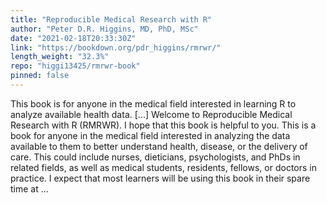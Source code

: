```yaml
---
title: "Reproducible Medical Research with R"
author: "Peter D.R. Higgins, MD, PhD, MSc"
date: "2021-02-18T20:33:30Z"
link: "https://bookdown.org/pdr_higgins/rmrwr/"
length_weight: "32.3%"
repo: "higgi13425/rmrwr-book"
pinned: false
---
```


This book is for anyone in the medical field interested in learning R to analyze available health data. [...] Welcome to Reproducible Medical Research with R (RMRWR).
I hope that this book is helpful to you. This is a book for anyone in the medical field interested in analyzing the data available to them to better understand health, disease, or the delivery of care.
This could include nurses, dieticians, psychologists, and PhDs in related fields, as well as medical students, residents, fellows, or doctors in practice.
I expect that most learners will be using this book in their spare time at ...
